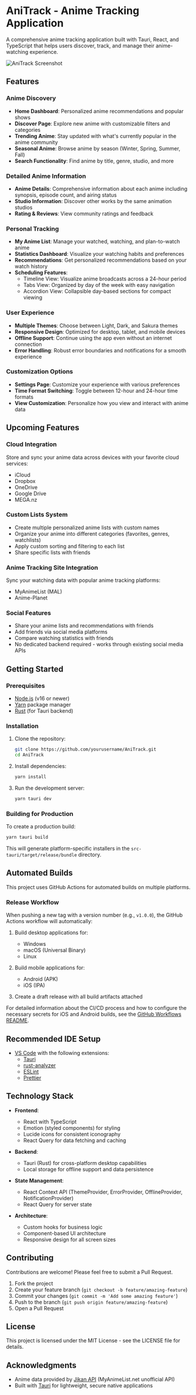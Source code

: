# AniTrack - Anime Tracking Application

A comprehensive anime tracking application built with Tauri, React, and TypeScript that helps users discover, track, and manage their anime-watching experience.

![AniTrack Screenshot](./screenshots/timeline-view.png)

## Features

### Anime Discovery

- **Home Dashboard**: Personalized anime recommendations and popular shows
- **Discover Page**: Explore new anime with customizable filters and categories
- **Trending Anime**: Stay updated with what's currently popular in the anime community
- **Seasonal Anime**: Browse anime by season (Winter, Spring, Summer, Fall)
- **Search Functionality**: Find anime by title, genre, studio, and more

### Detailed Anime Information

- **Anime Details**: Comprehensive information about each anime including synopsis, episode count, and airing status
- **Studio Information**: Discover other works by the same animation studios
- **Rating & Reviews**: View community ratings and feedback

### Personal Tracking

- **My Anime List**: Manage your watched, watching, and plan-to-watch anime
- **Statistics Dashboard**: Visualize your watching habits and preferences
- **Recommendations**: Get personalized recommendations based on your watch history
- **Scheduling Features**:
  - Timeline View: Visualize anime broadcasts across a 24-hour period
  - Tabs View: Organized by day of the week with easy navigation
  - Accordion View: Collapsible day-based sections for compact viewing

### User Experience

- **Multiple Themes**: Choose between Light, Dark, and Sakura themes
- **Responsive Design**: Optimized for desktop, tablet, and mobile devices
- **Offline Support**: Continue using the app even without an internet connection
- **Error Handling**: Robust error boundaries and notifications for a smooth experience

### Customization Options

- **Settings Page**: Customize your experience with various preferences
- **Time Format Switching**: Toggle between 12-hour and 24-hour time formats
- **View Customization**: Personalize how you view and interact with anime data

## Upcoming Features

### Cloud Integration

Store and sync your anime data across devices with your favorite cloud services:

- iCloud
- Dropbox
- OneDrive
- Google Drive
- MEGA.nz

### Custom Lists System

- Create multiple personalized anime lists with custom names
- Organize your anime into different categories (favorites, genres, watchlists)
- Apply custom sorting and filtering to each list
- Share specific lists with friends

### Anime Tracking Site Integration

Sync your watching data with popular anime tracking platforms:

- MyAnimeList (MAL)
- Anime-Planet

### Social Features

- Share your anime lists and recommendations with friends
- Add friends via social media platforms
- Compare watching statistics with friends
- No dedicated backend required - works through existing social media APIs

## Getting Started

### Prerequisites

- [Node.js](https://nodejs.org/) (v16 or newer)
- [Yarn](https://yarnpkg.com/) package manager
- [Rust](https://www.rust-lang.org/tools/install) (for Tauri backend)

### Installation

1. Clone the repository:

   ```bash
   git clone https://github.com/yourusername/AniTrack.git
   cd AniTrack
   ```

2. Install dependencies:

   ```bash
   yarn install
   ```

3. Run the development server:
   ```bash
   yarn tauri dev
   ```

### Building for Production

To create a production build:

```bash
yarn tauri build
```

This will generate platform-specific installers in the `src-tauri/target/release/bundle` directory.

## Automated Builds

This project uses GitHub Actions for automated builds on multiple platforms.

### Release Workflow

When pushing a new tag with a version number (e.g., `v1.0.0`), the GitHub Actions workflow will automatically:

1. Build desktop applications for:

   - Windows
   - macOS (Universal Binary)
   - Linux

2. Build mobile applications for:

   - Android (APK)
   - iOS (IPA)

3. Create a draft release with all build artifacts attached

For detailed information about the CI/CD process and how to configure the necessary secrets for iOS and Android builds, see the [GitHub Workflows README](.github/README.md).

## Recommended IDE Setup

- [VS Code](https://code.visualstudio.com/) with the following extensions:
  - [Tauri](https://marketplace.visualstudio.com/items?itemName=tauri-apps.tauri-vscode)
  - [rust-analyzer](https://marketplace.visualstudio.com/items?itemName=rust-lang.rust-analyzer)
  - [ESLint](https://marketplace.visualstudio.com/items?itemName=dbaeumer.vscode-eslint)
  - [Prettier](https://marketplace.visualstudio.com/items?itemName=esbenp.prettier-vscode)

## Technology Stack

- **Frontend**:

  - React with TypeScript
  - Emotion (styled components) for styling
  - Lucide icons for consistent iconography
  - React Query for data fetching and caching

- **Backend**:

  - Tauri (Rust) for cross-platform desktop capabilities
  - Local storage for offline support and data persistence

- **State Management**:

  - React Context API (ThemeProvider, ErrorProvider, OfflineProvider, NotificationProvider)
  - React Query for server state

- **Architecture**:
  - Custom hooks for business logic
  - Component-based UI architecture
  - Responsive design for all screen sizes

## Contributing

Contributions are welcome! Please feel free to submit a Pull Request.

1. Fork the project
2. Create your feature branch (`git checkout -b feature/amazing-feature`)
3. Commit your changes (`git commit -m 'Add some amazing feature'`)
4. Push to the branch (`git push origin feature/amazing-feature`)
5. Open a Pull Request

## License

This project is licensed under the MIT License - see the LICENSE file for details.

## Acknowledgments

- Anime data provided by [Jikan API](https://jikan.moe/) (MyAnimeList.net unofficial API)
- Built with [Tauri](https://tauri.app/) for lightweight, secure native applications
